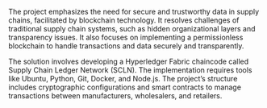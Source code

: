 The project emphasizes the need for secure and trustworthy data in supply chains, facilitated by blockchain technology.
It resolves challenges of traditional supply chain systems, such as hidden organizational layers and transparency issues. 
It also focuses on implementing a permissionless blockchain to handle transactions and data securely and transparently.

The solution involves developing a Hyperledger Fabric chaincode called Supply Chain Ledger Network (SCLN). The implementation requires tools like Ubuntu, Python, Git, Docker, and Node.js. 
The project’s structure includes cryptographic configurations and smart contracts to manage transactions between manufacturers, wholesalers, and retailers.
